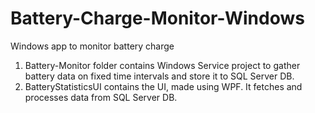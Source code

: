 # Battery-Charge-Monitor-Windows
Windows app to monitor battery charge

1. Battery-Monitor folder contains Windows Service project to gather battery data on fixed time intervals and store it to SQL Server DB.
2. BatteryStatisticsUI contains the UI, made using WPF. It fetches and processes data from SQL Server DB.
